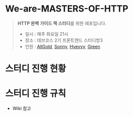 # We-are-MASTERS-OF-HTTP
> **HTTP 완벽 가이드 책 스터디**를 위한 레포입니다.
> 
> - 일시 : 매주 화요일 21시 
> - 장소 : 데브코스 2기 프론트엔드 스터디방3
> - 인원 : [AllGold](https://github.com/dar-jeeling), [Sonny](https://github.com/sa02045), [Hyevvy](https://github.com/Hyevvy), [Green](https://github.com/yunjjeongjo)

# 스터디 진행 현황


# 스터디 진행 규칙
- Wiki 참고 
